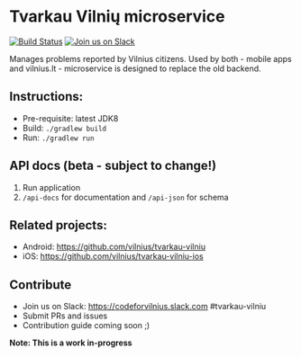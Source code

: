 # Tvarkau Vilnių microservice

[![Build Status](https://travis-ci.org/vilnius/tvarkau-vilniu-ms.svg)](https://travis-ci.org/vilnius/tvarkau-vilniu-ms)
[![Join us on Slack](https://img.shields.io/badge/slack-codeforvilnius%20%23tvarkau--vilniu-blue.svg)](https://codeforvilnius.slack.com)

Manages problems reported by Vilnius citizens. Used by both - mobile apps and vilnius.lt - microservice is designed to replace the old backend.

## Instructions:

- Pre-requisite: latest JDK8
- Build: `./gradlew build`
- Run: `./gradlew run`

## API docs (beta - subject to change!)

1. Run application
1. `/api-docs` for documentation and `/api-json` for schema

## Related projects:

- Android: https://github.com/vilnius/tvarkau-vilniu
- iOS: https://github.com/vilnius/tvarkau-vilniu-ios

## Contribute

- Join us on Slack: https://codeforvilnius.slack.com #tvarkau-vilniu
- Submit PRs and issues
- Contribution guide coming soon ;)

**Note: This is a work in-progress**
